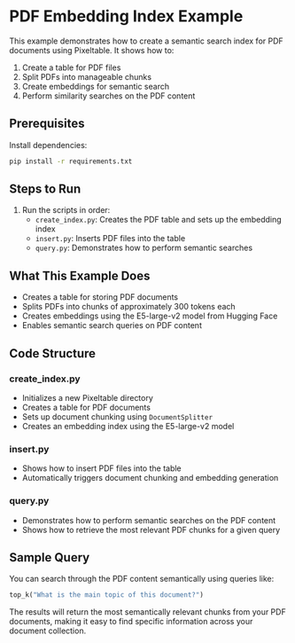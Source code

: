 # PDF Embedding Index Example

This example demonstrates how to create a semantic search index for PDF documents using Pixeltable. It shows how to:
1. Create a table for PDF files
2. Split PDFs into manageable chunks
3. Create embeddings for semantic search
4. Perform similarity searches on the PDF content

## Prerequisites

Install dependencies:
```bash
pip install -r requirements.txt
```

## Steps to Run

1. Run the scripts in order:
   - `create_index.py`: Creates the PDF table and sets up the embedding index
   - `insert.py`: Inserts PDF files into the table
   - `query.py`: Demonstrates how to perform semantic searches

## What This Example Does

- Creates a table for storing PDF documents
- Splits PDFs into chunks of approximately 300 tokens each
- Creates embeddings using the E5-large-v2 model from Hugging Face
- Enables semantic search queries on PDF content

## Code Structure

### create_index.py
- Initializes a new Pixeltable directory
- Creates a table for PDF documents
- Sets up document chunking using `DocumentSplitter`
- Creates an embedding index using the E5-large-v2 model

### insert.py
- Shows how to insert PDF files into the table
- Automatically triggers document chunking and embedding generation

### query.py
- Demonstrates how to perform semantic searches on the PDF content
- Shows how to retrieve the most relevant PDF chunks for a given query

## Sample Query

You can search through the PDF content semantically using queries like:
```python
top_k("What is the main topic of this document?")
```

The results will return the most semantically relevant chunks from your PDF documents, making it easy to find specific information across your document collection.

